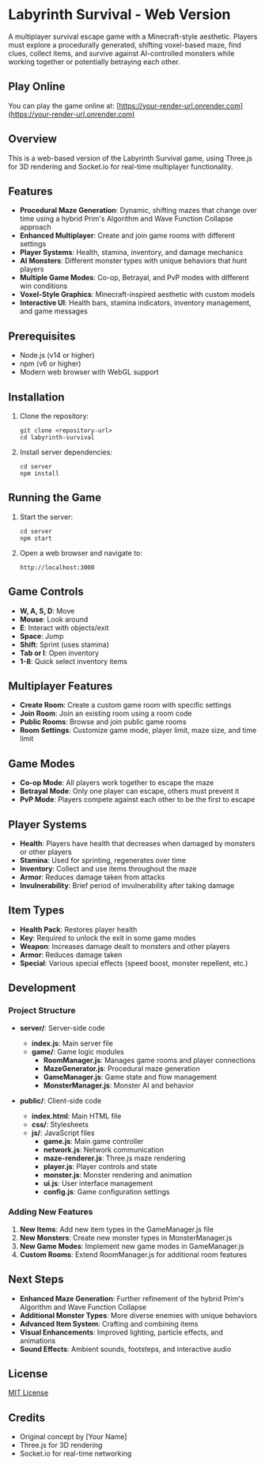# Labyrinth Survival - Web Version

A multiplayer survival escape game with a Minecraft-style aesthetic. Players must explore a procedurally generated, shifting voxel-based maze, find clues, collect items, and survive against AI-controlled monsters while working together or potentially betraying each other.

## Play Online

You can play the game online at: [https://your-render-url.onrender.com](https://your-render-url.onrender.com)

## Overview

This is a web-based version of the Labyrinth Survival game, using Three.js for 3D rendering and Socket.io for real-time multiplayer functionality.

## Features

- **Procedural Maze Generation**: Dynamic, shifting mazes that change over time using a hybrid Prim's Algorithm and Wave Function Collapse approach
- **Enhanced Multiplayer**: Create and join game rooms with different settings
- **Player Systems**: Health, stamina, inventory, and damage mechanics
- **AI Monsters**: Different monster types with unique behaviors that hunt players
- **Multiple Game Modes**: Co-op, Betrayal, and PvP modes with different win conditions
- **Voxel-Style Graphics**: Minecraft-inspired aesthetic with custom models
- **Interactive UI**: Health bars, stamina indicators, inventory management, and game messages

## Prerequisites

- Node.js (v14 or higher)
- npm (v6 or higher)
- Modern web browser with WebGL support

## Installation

1. Clone the repository:
   ```
   git clone <repository-url>
   cd labyrinth-survival
   ```

2. Install server dependencies:
   ```
   cd server
   npm install
   ```

## Running the Game

1. Start the server:
   ```
   cd server
   npm start
   ```

2. Open a web browser and navigate to:
   ```
   http://localhost:3000
   ```

## Game Controls

- **W, A, S, D**: Move
- **Mouse**: Look around
- **E**: Interact with objects/exit
- **Space**: Jump
- **Shift**: Sprint (uses stamina)
- **Tab or I**: Open inventory
- **1-8**: Quick select inventory items

## Multiplayer Features

- **Create Room**: Create a custom game room with specific settings
- **Join Room**: Join an existing room using a room code
- **Public Rooms**: Browse and join public game rooms
- **Room Settings**: Customize game mode, player limit, maze size, and time limit

## Game Modes

- **Co-op Mode**: All players work together to escape the maze
- **Betrayal Mode**: Only one player can escape, others must prevent it
- **PvP Mode**: Players compete against each other to be the first to escape

## Player Systems

- **Health**: Players have health that decreases when damaged by monsters or other players
- **Stamina**: Used for sprinting, regenerates over time
- **Inventory**: Collect and use items throughout the maze
- **Armor**: Reduces damage taken from attacks
- **Invulnerability**: Brief period of invulnerability after taking damage

## Item Types

- **Health Pack**: Restores player health
- **Key**: Required to unlock the exit in some game modes
- **Weapon**: Increases damage dealt to monsters and other players
- **Armor**: Reduces damage taken
- **Special**: Various special effects (speed boost, monster repellent, etc.)

## Development

### Project Structure

- **server/**: Server-side code
  - **index.js**: Main server file
  - **game/**: Game logic modules
    - **RoomManager.js**: Manages game rooms and player connections
    - **MazeGenerator.js**: Procedural maze generation
    - **GameManager.js**: Game state and flow management
    - **MonsterManager.js**: Monster AI and behavior

- **public/**: Client-side code
  - **index.html**: Main HTML file
  - **css/**: Stylesheets
  - **js/**: JavaScript files
    - **game.js**: Main game controller
    - **network.js**: Network communication
    - **maze-renderer.js**: Three.js maze rendering
    - **player.js**: Player controls and state
    - **monster.js**: Monster rendering and animation
    - **ui.js**: User interface management
    - **config.js**: Game configuration settings

### Adding New Features

1. **New Items**: Add new item types in the GameManager.js file
2. **New Monsters**: Create new monster types in MonsterManager.js
3. **New Game Modes**: Implement new game modes in GameManager.js
4. **Custom Rooms**: Extend RoomManager.js for additional room features

## Next Steps

- **Enhanced Maze Generation**: Further refinement of the hybrid Prim's Algorithm and Wave Function Collapse
- **Additional Monster Types**: More diverse enemies with unique behaviors
- **Advanced Item System**: Crafting and combining items
- **Visual Enhancements**: Improved lighting, particle effects, and animations
- **Sound Effects**: Ambient sounds, footsteps, and interactive audio

## License

[MIT License](LICENSE)

## Credits

- Original concept by [Your Name]
- Three.js for 3D rendering
- Socket.io for real-time networking 